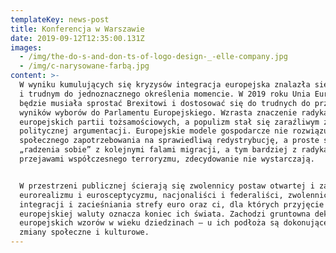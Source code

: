 ```yaml
---
templateKey: news-post
title: Konferencja w Warszawie
date: 2019-09-12T12:35:00.131Z
images:
  - /img/the-do-s-and-don-ts-of-logo-design-_-elle-company.jpg
  - /img/c-narysowane-farbą.jpg
content: >-
  W wyniku kumulujących się kryzysów integracja europejska znalazła się w ważnym
  i trudnym do jednoznacznego określenia momencie. W 2019 roku Unia Europejska
  będzie musiała sprostać Brexitowi i dostosować się do trudnych do przewidzenia
  wyników wyborów do Parlamentu Europejskiego. Wzrasta znaczenie radykalnych
  europejskich partii tożsamościowych, a populizm stał się zaraźliwym źródłem
  politycznej argumentacji. Europejskie modele gospodarcze nie rozwiązują
  społecznego zapotrzebowania na sprawiedliwą redystrybucję, a proste sposoby
  „radzenia sobie” z kolejnymi falami migracji, a tym bardziej z radykalnymi
  przejawami współczesnego terroryzmu, zdecydowanie nie wystarczają.


  W przestrzeni publicznej ścierają się zwolennicy postaw otwartej i zamkniętej,
  eurorealizmu i eurosceptycyzmu, nacjonaliści i federaliści, zwolennicy dalszej
  integracji i zacieśniania strefy euro oraz ci, dla których przyjęcie
  europejskiej waluty oznacza koniec ich świata. Zachodzi gruntowna dekompozycja
  europejskich wzorów w wieku dziedzinach – u ich podłoża są dokonujące się
  zmiany społeczne i kulturowe.
---
```


